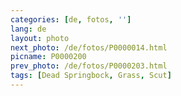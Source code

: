 ```yaml
---
categories: [de, fotos, '']
lang: de
layout: photo
next_photo: /de/fotos/P0000014.html
picname: P0000200
prev_photo: /de/fotos/P0000203.html
tags: [Dead Springbock, Grass, Scut]
---
```

